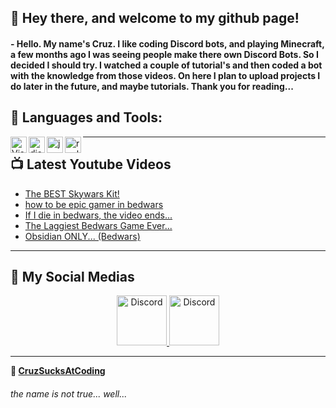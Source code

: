 
## 👀 Hey there, and welcome to my github page!
#### - Hello. My name's Cruz. I like coding Discord bots, and playing Minecraft, a few months ago I was seeing people make there own Discord Bots. So I decided I should try. I watched a couple of tutorial's and then coded a bot with the knowledge from those videos. On here I plan to upload projects I do later in the future, and maybe tutorials. Thank you for reading...

## 🔨 Languages and Tools:

<img align="left" alt="Visual Studio Code" width="26px" src="https://i.imgur.com/LwSdAlE.png" />
<img align="left" alt="discord.js" width="26px" src="https://i.imgur.com/SI1DZf3.png" />
<img align="left" alt="js" width="26px" src="https://i.imgur.com/3u1wzwE.png" />
<img align="left" alt="replit" width="26px" src="https://upload.wikimedia.org/wikipedia/commons/thumb/b/b2/Repl.it_logo.svg/1200px-Repl.it_logo.svg.png" />

---
## 📺 Latest Youtube Videos

- [The BEST Skywars Kit!](https://www.youtube.com/watch?v=BtauNJCtZss)
- [how to be epic gamer in bedwars](https://youtu.be/neoUNELQ4UA)
- [If I die in bedwars, the video ends...](https://youtu.be/zE8i-2Wp7Zc)
- [The Laggiest Bedwars Game Ever...](https://youtu.be/60A4OdN9yv0)
- [Obsidian ONLY... (Bedwars)](https://www.youtube.com/watch?v=WSip2NyGwhI&t=98s)

---
## 📱 My Social Medias

<p align="center">
<a href="https://discord.gg/cFxqtytyRs">
    <img src="https://user-images.githubusercontent.com/59381835/92191514-d649ad80-ee18-11ea-9bc4-e95c7a122a99.png" alt="Discord" width="80"/>
  </a>
<a href="https://www.youtube.com/channel/UCuSarCwVritsMrqOiaktuUQ">
    <img src="https://user-images.githubusercontent.com/59381835/92191346-676c5480-ee18-11ea-8240-e416eb1a5b5d.png" alt="Discord" width="80"/>
  </a>
</p>

---

**👋 [CruzSucksAtCoding](https://github.com/CruzSucksAtCoding)**
###### the name is not true... well...

